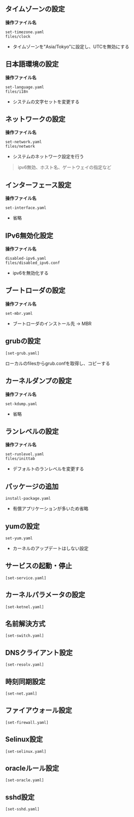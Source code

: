 
## タイムゾーンの設定
**操作ファイル名**
```
set-timezone.yaml
files/clock
```
* タイムゾーンを"Asia/Tokyo"に設定し、UTCを無効にする

## 日本語環境の設定
**操作ファイル名**
```
set-language.yaml
files/i18n
```
* システムの文字セットを変更する  

## ネットワークの設定
**操作ファイル名**
```
set-network.yaml
files/network
```
* システムのネットワーク設定を行う
> ipv6無効、ホスト名、ゲートウェイの指定など

## インターフェース設定
**操作ファイル名**
```
set-interface.yaml
```
* 省略

## IPv6無効化設定
**操作ファイル名**
```
disabled-ipv6.yaml
files/disabled_ipv6.conf
```
* ipv6を無効化する
## ブートローダの設定
**操作ファイル名**
```
set-mbr.yaml
```
* ブートローダのインストール先 -> MBR

## grubの設定
	[set-grub.yaml]
	
ローカルのfilesからgrub.confを取得し、コピーする

## カーネルダンプの設定
**操作ファイル名**
```
set-kdump.yaml
```
* 省略

## ランレベルの設定
**操作ファイル名**
```
set-runlevel.yaml
files/inittab
```
* デフォルトのランレベルを変更する

## パッケージの追加
```
install-package.yaml
```
* 有償アプリケーションが多いため省略

## yumの設定
```
set-yum.yaml
```
* カーネルのアップデートはしない設定
	

## サービスの起動・停止
	[set-service.yaml]


## カーネルパラメータの設定
	[set-ketnel.yaml]
	

## 名前解決方式
	[set-switch.yaml]
	

## DNSクライアント設定
	[set-resolv.yaml]
	

## 時刻同期設定
	[set-net.yaml]

## ファイアウォール設定
	[set-firewall.yaml]
	

## Selinux設定
	[set-selinux.yaml]
	

## oracleルール設定
	[set-oracle.yaml]
	

## sshd設定
	[set-sshd.yaml]

